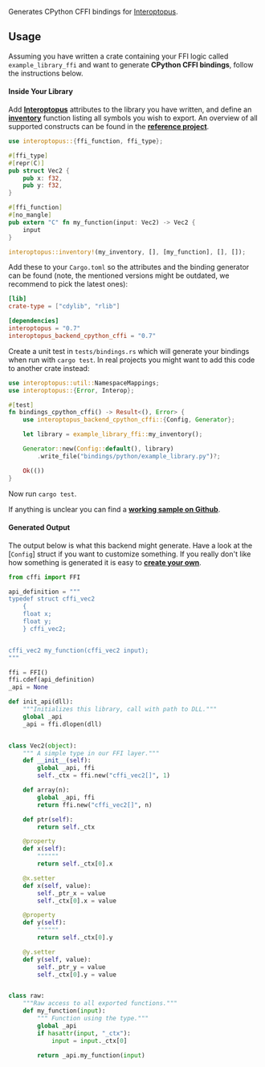 Generates CPython CFFI bindings for [Interoptopus](https://github.com/ralfbiedert/interoptopus).

## Usage

Assuming you have written a crate containing your FFI logic called `example_library_ffi` and
want to generate **CPython CFFI bindings**, follow the instructions below.

#### Inside Your Library

Add [**Interoptopus**](https://crates.io/crates/interoptopus) attributes to the library you have
written, and define an [**inventory**](https://docs.rs/interoptopus/latest/interoptopus/macro.inventory.html)
function listing all symbols you wish to export. An overview of all supported constructs can be found in the
[**reference project**](https://github.com/ralfbiedert/interoptopus/tree/master/interoptopus_reference_project/src).

```rust
use interoptopus::{ffi_function, ffi_type};

#[ffi_type]
#[repr(C)]
pub struct Vec2 {
    pub x: f32,
    pub y: f32,
}

#[ffi_function]
#[no_mangle]
pub extern "C" fn my_function(input: Vec2) -> Vec2 {
    input
}

interoptopus::inventory!(my_inventory, [], [my_function], [], []);
```


Add these to your `Cargo.toml` so the attributes and the binding generator can be found
(note, the mentioned versions might be outdated, we recommend to pick the latest ones):

```toml
[lib]
crate-type = ["cdylib", "rlib"]

[dependencies]
interoptopus = "0.7"
interoptopus_backend_cpython_cffi = "0.7"
```

Create a unit test in `tests/bindings.rs` which will generate your bindings when run
with `cargo test`. In real projects you might want to add this code to another crate instead:

```rust
use interoptopus::util::NamespaceMappings;
use interoptopus::{Error, Interop};

#[test]
fn bindings_cpython_cffi() -> Result<(), Error> {
    use interoptopus_backend_cpython_cffi::{Config, Generator};

    let library = example_library_ffi::my_inventory();

    Generator::new(Config::default(), library)
        .write_file("bindings/python/example_library.py")?;

    Ok(())
}
```

Now run `cargo test`.

If anything is unclear you can find a [**working sample on Github**](https://github.com/ralfbiedert/interoptopus/tree/master/examples/hello_world).

#### Generated Output

The output below is what this backend might generate. Have a look at the [`Config`] struct
if you want to customize something. If you really don't like how something is generated it is
easy to [**create your own**](https://github.com/ralfbiedert/interoptopus/blob/master/FAQ.md#new-backends).

```python
from cffi import FFI

api_definition = """
typedef struct cffi_vec2
    {
    float x;
    float y;
    } cffi_vec2;


cffi_vec2 my_function(cffi_vec2 input);
"""

ffi = FFI()
ffi.cdef(api_definition)
_api = None

def init_api(dll):
    """Initializes this library, call with path to DLL."""
    global _api
    _api = ffi.dlopen(dll)


class Vec2(object):
    """ A simple type in our FFI layer."""
    def __init__(self):
        global _api, ffi
        self._ctx = ffi.new("cffi_vec2[]", 1)

    def array(n):
        global _api, ffi
        return ffi.new("cffi_vec2[]", n)

    def ptr(self):
        return self._ctx

    @property
    def x(self):
        """"""
        return self._ctx[0].x

    @x.setter
    def x(self, value):
        self._ptr_x = value
        self._ctx[0].x = value

    @property
    def y(self):
        """"""
        return self._ctx[0].y

    @y.setter
    def y(self, value):
        self._ptr_y = value
        self._ctx[0].y = value


class raw:
    """Raw access to all exported functions."""
    def my_function(input):
        """ Function using the type."""
        global _api
        if hasattr(input, "_ctx"):
            input = input._ctx[0]

        return _api.my_function(input)

```
